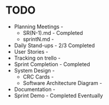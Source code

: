# TODO
* Planning Meetings - 
  * SR(N-1).md - Completed 
  * sprintN.md - 
* Daily Stand-ups - 2/3 Completed
* User Stories - 
* Tracking on trello - 
* Sprint Completion - Completed
* System Design - 
  * CRC Cards -
  * Software Architecture Diagram - 
* Documentation - 
* Sprint Demo - Completed Eventually
